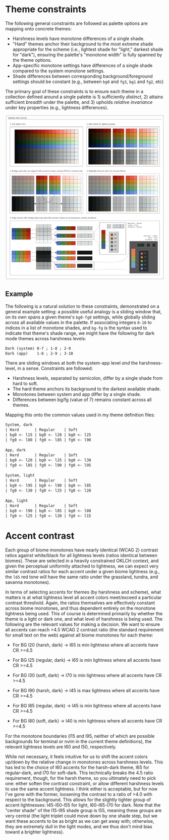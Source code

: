 # Theme constraints
The following general constraints are followed as palette options are mapping onto
concrete themes:

+ Harshness levels have monotone differences of a single shade. 
+ "Hard" themes anchor their background to the most extreme shade appropriate for the
  scheme (i.e., lightest shade for "light," darkest shade for "dark"), ensuring the
  palette's "monotone width" is fully spanned by the theme options.
+ App-specific monotone settings have differences of a single shade compared to the
  system monotone settings.
+ Shade differences between corresponding background/foreground settings should be
  constant (e.g., between `bg0` and `fg3`, `bg1` and `fg2`, etc)

The primary goal of these constraints is to ensure each theme in a collection defined
around a single palette is 1) sufficiently _distinct_, 2) attains sufficient _breadth_
under the palette, and 3) upholds _relative invariance_ under key properties (e.g.,
lightness differences).

![How themes are created](images/theme_creation.png)

## Example
The following is a natural solution to these constraints, demonstrated on a general
example setting: a possible useful analogy is a sliding window that, on its own spans a
given theme's `bg0-fg0` settings, while globally sliding across all available values
in the palette. If associating integers `0-10` to indices in a list of monotone shades, and
`bg-fg` is the syntax used to indicate that theme's shade range, we might have the
following for dark mode themes across harshness levels:

```
Dark (system) 0-7 ; 1-8 ; 2-9
Dark (app)    1-8 ; 2-9 ; 3-10
```

There are sliding windows at both the system-app level *and* the harshness-level, in a
sense. Constraints are followed:

+ Harshness levels, separated by semicolon, differ by a single shade from hard to soft.
+ The hard theme anchors its background to the darkest available shade.
+ Monotones between system and app differ by a single shade.
+ Differences between bg/fg (value of 7) remains constant across all themes.

Mapping this onto the common values used in my theme definition files: 

```
System, dark
| Hard       | Regular    | Soft
| bg0 <- l15 | bg0 <- l20 | bg0 <- l25
| fg0 <- l80 | fg0 <- l85 | fg0 <- l90

App, dark
| Hard       | Regular    | Soft
| bg0 <- l20 | bg0 <- l25 | bg0 <- l30
| fg0 <- l85 | fg0 <- l90 | fg0 <- l95

System, light
| Hard       | Regular    | Soft
| bg0 <- l95 | bg0 <- l90 | bg0 <- l85
| fg0 <- l30 | fg0 <- l25 | fg0 <- l20

App, light
| Hard       | Regular    | Soft
| bg0 <- l90 | bg0 <- l85 | bg0 <- l80
| fg0 <- l25 | fg0 <- l20 | fg0 <- l15
```

# Accent contrast
Each group of biome monotones have nearly identical (WCAG 2) contrast ratios against
white/black for all lightness levels (ratios identical between biomes). These are
selected in a heavily constrained OKLCH context, and given the perceptual uniformity
attached to lightness, we can expect very similar contrast ratios for each accent under
a given biome lightness (e.g., the `l65` red tone will have the same ratio under the
grassland, tundra, and savanna monotones).

In terms of selecting accents for themes (by harshness and scheme), what matters is
at what lightness level all accent colors meet/exceed a particular contrast threshold.
Again, the ratios themselves are effectively constant across biome monotones, and thus
dependent entirely on the monotone lightness being used. This of course is determined
primarily by whether the theme is a light or dark one, and what level of harshness is
being used. The following are the relevant values for making a decision. We want to
ensure all accents can reach >4.5 WCAG 2 contrast ratio (the standard requirement for
small text on the web) against all biome monotones for each theme:

+ For BG l20 (harsh, dark) -> l65 is min lightness where all accents have CR >=4.5
+ For BG l25 (regular, dark) -> l65 is min lightness where all accents have CR >=4.5
+ For BG l30 (soft, dark) -> l70 is min lightness where all accents have CR >=4.5

+ For BG l90 (harsh, dark) -> l45 is max lightness where all accents have CR >=4.5
+ For BG l85 (regular, dark) -> l45 is min lightness where all accents have CR >=4.5
+ For BG l80 (soft, dark) -> l40 is min lightness where all accents have CR >=4.5

For the monotone boundaries (l15 and l95, neither of which are possible backgrounds for
terminal or nvim in the current theme definitions), the relevant lightness levels are
l60 and l50, respectively.

While not necessary, it feels intuitive for us to shift the accent colors up/down by the
relative change in monotones across harshness levels. This has led to the choice of l60
accents for the harsh-dark theme, l65 for regular-dark, and l70 for soft-dark. This
technically breaks the 4.5 ratio requirement, though, for the harsh theme, so you
ultimately need to pick one: either soften the contrast constraint, or allow different
harshness levels to use the same accent lightness. I think either is acceptable, but for
now I've gone with the former, loosening the contrast to a ratio of >4.0 with respect to
the background. This allows for the slightly tighter group of accent lightnesses:
l45-l50-l55 for light, l60-l65-l70 for dark. Note that the "center shade" of the l15-l95
shade group is l55, meaning these groups are very central (the light triplet could move
down by one shade step, but we want these accents to be as bright as we can get away
with; otherwise, they are extremely dull in the light modes, and we thus don't mind bias
toward a brighter lightness).

